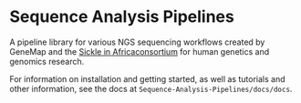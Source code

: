 Sequence Analysis Pipelines
===========================

A pipeline library for various NGS sequencing workflows created by GeneMap and the [Sickle in Africaconsortium](https://www.sickleinafrica.org/) for human genetics and genomics research.

For information on installation and getting started, as well as tutorials and other information, see the docs at `Sequence-Analysis-Pipelines/docs/docs`.
